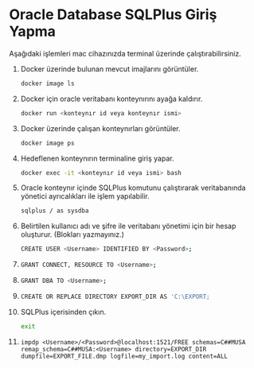 # Oracle Database SQLPlus Giriş Yapma

Aşağıdaki işlemleri mac cihazınızda terminal üzerinde çalıştırabilirsiniz.

1. Docker üzerinde bulunan mevcut imajlarını görüntüler.
 
    ```zsh
    docker image ls
    ```

2. Docker için oracle veritabanı konteynırını ayağa kaldırır.

    ```zsh
    docker run <konteynır id veya konteynır ismi>
    ```

3. Docker üzerinde çalışan konteynırları görüntüler.

    ```zsh
    docker image ps
    ```

4. Hedeflenen konteynırın terminaline giriş yapar.

    ```zsh
    docker exec -it <konteynır id veya ismi> bash
    ```

5. Oracle konteynır içinde SQLPlus komutunu çalıştırarak veritabanında yönetici ayrıcalıkları ile işlem yapılabilir.

    ```zsh
    sqlplus / as sysdba
    ```

6. Belirtilen kullanıcı adı ve şifre ile veritabanı yönetimi için bir hesap oluşturur. (Blokları yazmayınız.)

    ```zsh
    CREATE USER <Username> IDENTIFIED BY <Password>;
    ```

7. 
    ```zsh
    GRANT CONNECT, RESOURCE TO <Username>;
    ```

8. 
    ```zsh
    GRANT DBA TO <Username>;
    ```

9. 
    ```zsh
    CREATE OR REPLACE DIRECTORY EXPORT_DIR AS 'C:\EXPORT;
    ```

10. SQLPlus içerisinden çıkın.
    
    ```zsh
    exit
    ```

11. 
    ```
    impdp <Username>/<Password>@localhost:1521/FREE schemas=C##MUSA remap_schema=C##MUSA:<Username> directory=EXPORT_DIR dumpfile=EXPORT_FILE.dmp logfile=my_import.log content=ALL
    ```

